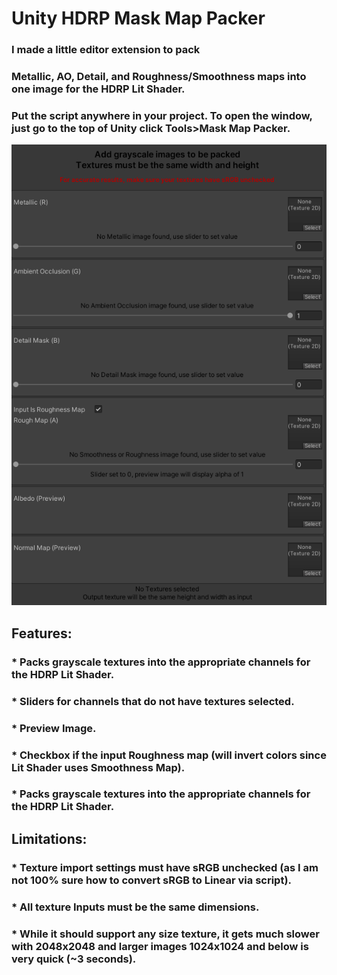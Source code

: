 # Unity HDRP Mask Map Packer

### I made a little editor extension to pack 
### **Metallic, AO, Detail, and Roughness/Smoothness** maps into one image for the HDRP Lit Shader. 
### Put the script anywhere in your project. To open the window, just go to the top of Unity click **Tools>Mask Map Packer**.


![Unity HDRP Mask Map Packer](screenshot.png)


## Features:
### * Packs grayscale textures into the appropriate channels for the HDRP Lit Shader.
### * Sliders for channels that do not have textures selected.
### * Preview Image.
### * Checkbox if the input Roughness map (will invert colors since Lit Shader uses Smoothness Map).
### * Packs grayscale textures into the appropriate channels for the HDRP Lit Shader.


## Limitations:
### * Texture import settings must have sRGB unchecked (as I am not 100% sure how to convert sRGB to Linear via script).
### * All texture Inputs must be the same dimensions.
### * While it should support any size texture, it gets much slower with 2048x2048 and larger images 1024x1024 and below is very quick (~3 seconds).
